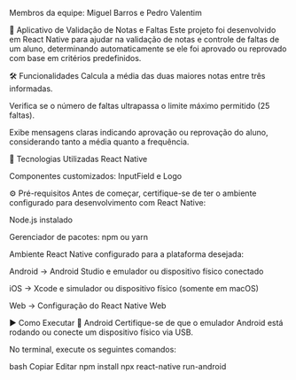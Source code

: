 Membros da equipe: Miguel Barros e Pedro Valentim

📱 Aplicativo de Validação de Notas e Faltas
Este projeto foi desenvolvido em React Native para ajudar na validação de notas e controle de faltas de um aluno, determinando automaticamente se ele foi aprovado ou reprovado com base em critérios predefinidos.

🛠 Funcionalidades
Calcula a média das duas maiores notas entre três informadas.

Verifica se o número de faltas ultrapassa o limite máximo permitido (25 faltas).

Exibe mensagens claras indicando aprovação ou reprovação do aluno, considerando tanto a média quanto a frequência.

🚀 Tecnologias Utilizadas
React Native

Componentes customizados: InputField e Logo

⚙️ Pré-requisitos
Antes de começar, certifique-se de ter o ambiente configurado para desenvolvimento com React Native:

Node.js instalado

Gerenciador de pacotes: npm ou yarn

Ambiente React Native configurado para a plataforma desejada:

Android → Android Studio e emulador ou dispositivo físico conectado

iOS → Xcode e simulador ou dispositivo físico (somente em macOS)

Web → Configuração do React Native Web

▶️ Como Executar
📱 Android
Certifique-se de que o emulador Android está rodando ou conecte um dispositivo físico via USB.

No terminal, execute os seguintes comandos:

bash
Copiar
Editar
npm install
npx react-native run-android
